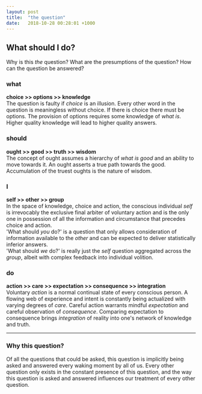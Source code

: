 ```yaml
---
layout: post
title:  "the question"
date:   2018-10-28 00:28:01 +1000
---
```


## What should I do?
Why is this *the* question? What are the presumptions of the question? How can the question be answered?

### what
**choice >> options >> knowledge**  
The question is faulty if *choice* is an illusion.  Every other word in the question is meaningless without choice.  If there is choice there must be options.  The provision of options requires some knowledge of *what is*.  Higher quality knowledge will lead to higher quality answers.

### should
**ought >> good >> truth >> wisdom**  
The concept of ought assumes a hierarchy of *what is good* and an ability to move towards it.  An ought asserts a true path towards the good.  Accumulation of the truest oughts is the nature of wisdom.

### I
**self >> other >> group**  
In the space of knowledge, choice and action, the conscious individual *self* is irrevocably the exclusive final arbiter of voluntary action and is the only one in possession of all the information and circumstance that precedes choice and action.  
'What should *you* do?' is a question that only allows consideration of information available to the *other* and can be expected to deliver statistically inferior answers.  
'What should *we* do?' is really just the *self* question aggregated across the *group*, albeit with complex feedback into individual volition.

### do
**action >> care >> expectation >> consequence >> integration**  
Voluntary *action* is a normal continual state of every conscious person. A flowing web of experience and intent is constantly being actualized with varying degrees of *care*. Careful action warrants mindful *expectation* and careful observation of *consequence*. Comparing expectation to consequence brings *integration* of reality into one's network of knowledge and truth.  

---
### Why this question?
Of all the questions that could be asked, this question is implicitly being asked and answered every waking moment by all of us.  Every other question only exists in the constant presence of this question, and the way this question is asked and answered influences our treatment of every other question.
